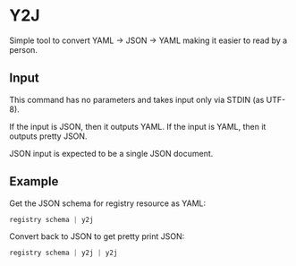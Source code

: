 # Y2J

Simple tool to convert YAML -> JSON -> YAML making it easier to read by a person.

## Input

This command has no parameters and takes input only via STDIN (as UTF-8).

If the input is JSON, then it outputs YAML.
If the input is YAML, then it outputs pretty JSON.

JSON input is expected to be a single JSON document.

## Example

Get the JSON schema for registry resource as YAML:

```powershell
registry schema | y2j
```

Convert back to JSON to get pretty print JSON:

```powershell
registry schema | y2j | y2j
```
